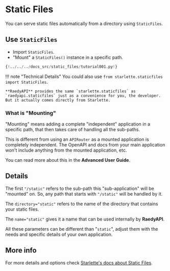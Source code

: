 # Static Files

You can serve static files automatically from a directory using `StaticFiles`.

## Use `StaticFiles`

- Import `StaticFiles`.
- "Mount" a `StaticFiles()` instance in a specific path.

```Python hl_lines="2  6"
{!../../../docs_src/static_files/tutorial001.py!}
```

!!! note "Technical Details"
You could also use `from starlette.staticfiles import StaticFiles`.

    **RaedyAPI** provides the same `starlette.staticfiles` as `raedyapi.staticfiles` just as a convenience for you, the developer. But it actually comes directly from Starlette.

### What is "Mounting"

"Mounting" means adding a complete "independent" application in a specific path, that then takes care of handling all the sub-paths.

This is different from using an `APIRouter` as a mounted application is completely independent. The OpenAPI and docs from your main application won't include anything from the mounted application, etc.

You can read more about this in the **Advanced User Guide**.

## Details

The first `"/static"` refers to the sub-path this "sub-application" will be "mounted" on. So, any path that starts with `"/static"` will be handled by it.

The `directory="static"` refers to the name of the directory that contains your static files.

The `name="static"` gives it a name that can be used internally by **RaedyAPI**.

All these parameters can be different than "`static`", adjust them with the needs and specific details of your own application.

## More info

For more details and options check <a href="https://www.starlette.io/staticfiles/" class="external-link" target="_blank">Starlette's docs about Static Files</a>.

